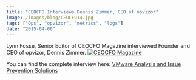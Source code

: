 ```yaml
---
title: "CEOCFO Interviews Dennis Zimmer, CEO of opvizor"
image: /images/blog/CEOCFO14.jpg
tags: ["Ops", "opvizor", "metrics", "logs"]
date: "2015-04-06"
---
```


Lynn Fosse, Senior Editor of CEOCFO Magazine interviewed Founder and CEO of opvizor, Dennis Zimmer. [![CEOCFO Magazine](/images/blog/CEOCFO14.jpg)](http://www.ceocfointerviews.com)

You can find the complete interview here: [VMware Analysis and Issue Prevention Solutions](https://ceocfointerviews.com/interviews/opvizor15.htm)

